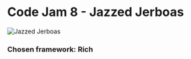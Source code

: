 # Code Jam 8 - Jazzed Jerboas

![Jazzed Jerboas](https://github.com/tomheaton/pcj8-jazzed-jerboas/blob/main/images/jazzed_jerboas_logo.png?raw=true)

### Chosen framework: Rich